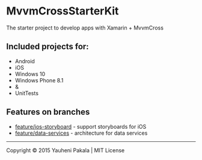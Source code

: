 # MvvmCrossStarterKit

The starter project to develop apps with Xamarin + MvvmCross


## Included projects for:
* Android
* iOS
* Windows 10
* Windows Phone 8.1
* &
* UnitTests

## Features on branches

- [feature/ios-storyboard](https://github.com/wcoder/MvvmCrossStarterKit/tree/feature/ios-storyboard) - support storyboards for iOS
- [feature/data-services](https://github.com/wcoder/MvvmCrossStarterKit/tree/feature/data-services) - architecture for data services



---
Copyright &copy; 2015 Yauheni Pakala | MIT License
